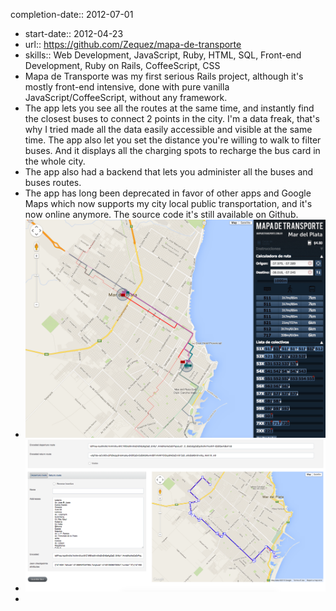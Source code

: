 completion-date:: 2012-07-01

- start-date:: 2012-04-23
- url:: https://github.com/Zequez/mapa-de-transporte
- skills:: Web Development, JavaScript, Ruby, HTML, SQL, Front-end Development, Ruby on Rails, CoffeeScript, CSS
- Mapa de Transporte was my first serious Rails project, although it's mostly front-end intensive, done with pure vanilla JavaScript/CoffeeScript, without any framework.
- The app lets you see all the routes at the same time, and instantly find the closest buses to connect 2 points in the city. I'm a data freak, that's why I tried made all the data easily accessible and visible at the same time. The app also let you set the distance you're willing to walk to filter buses. And it displays all the charging spots to recharge the bus card in the whole city.
- The app also had a backend that lets you administer all the buses and buses routes.
- The app has long been deprecated in favor of other apps and Google Maps which now supports my city local public transportation, and it's now online anymore. The source code it's still available on Github.
- ![screenshot.png](../assets/screenshot_1678634101935_0.png)
- ![screenshot-backend.png](../assets/screenshot-backend_1678634106349_0.png)
-